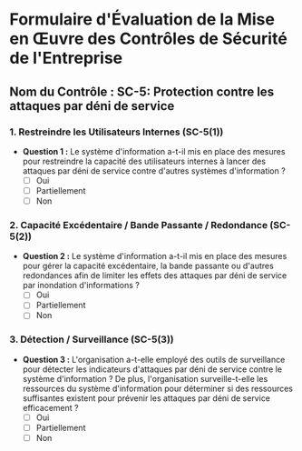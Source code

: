 # Formulaire d'Évaluation de la Mise en Œuvre des Contrôles de Sécurité de l'Entreprise

## Nom du Contrôle : SC-5: Protection contre les attaques par déni de service

### 1. Restreindre les Utilisateurs Internes (SC-5(1))

- **Question 1 :** Le système d'information a-t-il mis en place des mesures pour restreindre la capacité des utilisateurs internes à lancer des attaques par déni de service contre d'autres systèmes d'information ?
    - [ ]  Oui
    - [ ]  Partiellement
    - [ ]  Non

### 2. Capacité Excédentaire / Bande Passante / Redondance (SC-5(2))

- **Question 2 :** Le système d'information a-t-il mis en place des mesures pour gérer la capacité excédentaire, la bande passante ou d'autres redondances afin de limiter les effets des attaques par déni de service par inondation d'informations ?
    - [ ]  Oui
    - [ ]  Partiellement
    - [ ]  Non

### 3. Détection / Surveillance (SC-5(3))

- **Question 3 :** L'organisation a-t-elle employé des outils de surveillance pour détecter les indicateurs d'attaques par déni de service contre le système d'information ? De plus, l'organisation surveille-t-elle les ressources du système d'information pour déterminer si des ressources suffisantes existent pour prévenir les attaques par déni de service efficacement ?
    - [ ]  Oui
    - [ ]  Partiellement
    - [ ]  Non
